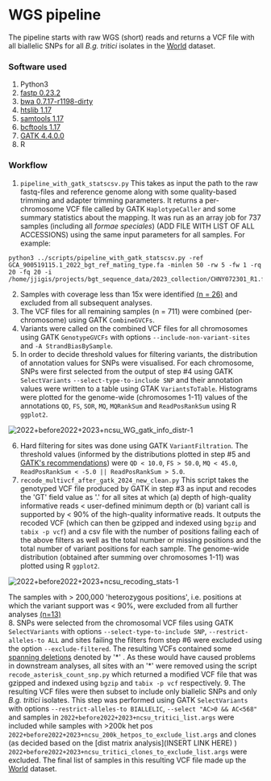 # WGS pipeline

The pipeline starts with raw WGS (short) reads and returns a VCF file with all biallelic SNPs for all *B.g. tritici* isolates in the [World](../Datasets/Datasets.md) dataset. 

### Software used
1. Python3
2. [fastp 0.23.2](https://github.com/OpenGene/fastp) 
3. [bwa 0.7.17-r1198-dirty](https://github.com/lh3/bwa)
4. [htslib 1.17](https://github.com/samtools/htslib/releases/tag/1.17)
5. [samtools 1.17](https://github.com/samtools/samtools/releases/tag/1.17)
6. [bcftools 1.17](https://github.com/samtools/bcftools/releases/tag/1.17)
7. [GATK 4.4.0.0](https://github.com/broadinstitute/gatk/releases/tag/4.4.0.0)
8. R

### Workflow

1. `pipeline_with_gatk_statscsv.py` 
This takes as input the path to the raw fastq-files and reference genome along with some quality-based trimming and adapter trimming parameters. It returns a per-chromosome VCF file called by GATK `HaplotypeCaller` and some summary statistics about the mapping. It was run as an array job for 737 samples (including all *formae speciales*) (ADD FILE WITH LIST OF ALL ACCESSIONS) using the same input parameters for all samples. For example:
```
python3 ../scripts/pipeline_with_gatk_statscsv.py -ref GCA_900519115.1_2022_bgt_ref_mating_type.fa -minlen 50 -rw 5 -fw 1 -rq 20 -fq 20 -i /home/jjigis/projects/bgt_sequence_data/2023_collection/CHNY072301_R1.fastq.gz
```
2. Samples with coverage less than 15x were identified [(n = 26)](coverage_below_15) and excluded from all subsequent analyses. 
3. The VCF files for all remaining samples (n = 711) were combined (per-chromosome) using GATK `CombineGVCFs`. 
4. Variants were called on the combined VCF files for all chromosomes using GATK `GenotypeGVCFs` with options `--include-non-variant-sites` and `-A StrandBiasBySample`.
5. In order to decide threshold values for filtering variants, the distribution of annotation values for SNPs were visualised. For each chromosome, SNPs were first selected from the output of step #4  using GATK `SelectVariants` `--select-type-to-include SNP` and their annotation values were written to a table using GTAK `VariantsToTable`. Histograms were plotted for the genome-wide (chromosomes 1-11) values of the annotations `QD`, `FS`, `SOR`, `MQ`, `MQRankSum` and `ReadPosRankSum` using R `ggplot2`.

![2022+before2022+2023+ncsu_WG_gatk_info_distr-1](https://github.com/fmenardo/Bgt_popgen_Europe_2024/assets/90404355/8e636ad7-1f92-4808-8250-f6d72ebaeb85)

6. Hard filtering for sites was done using GATK `VariantFiltration`. The threshold values (informed by the distributions plotted in step #5 and [GATK's recommendations](https://gatk.broadinstitute.org/hc/en-us/articles/360035890471-Hard-filtering-germline-short-variants)) were `QD < 10.0`, `FS > 50.0`, `MQ < 45.0`, `ReadPosRankSum < -5.0 || ReadPosRankSum > 5.0`. 
7. `recode_multivcf_after_gatk_2024_new_clean.py` This script takes the genotyped VCF file produced by GATK in step #3 as input and recodes the 'GT' field value as '.' for all sites at which (a) depth of high-quality informative reads < user-defined minimum depth or (b) variant call is supported by < 90% of the high-quality informative reads. It outputs the recoded VCF (which can then be gzipped and indexed using `bgzip` and `tabix -p vcf`) and a csv file with the number of positions failing each of the above filters as well as the total number or missing positions and the total number of variant positions for each sample. The genome-wide distribution (obtained after summing over chromosomes 1-11) was plotted using R `ggplot2`.

![2022+before2022+2023+ncsu_recoding_stats-1](https://github.com/fmenardo/Bgt_popgen_Europe_2024/assets/90404355/59844197-a2c1-46e0-93e5-da85b9386ce9)

The samples with > 200,000 'heterozygous positions', i.e. positions at which the variant support was < 90%, were excluded from all further analyses [(n=13)](200k_het_pos_exclude_dact.args)  
8. SNPs were selected from the chromosomal VCF files using GATK `SelectVariants` with options `--select-type-to-include SNP`, `--restrict-alleles-to ALL` and sites failing the filters from step #6 were excluded using the option `--exclude-filtered`. The resulting VCFs contained some [spanning deletions](https://gatk.broadinstitute.org/hc/en-us/articles/360035531912-Spanning-or-overlapping-deletions-allele) denoted by '\*' . As these would have caused problems in downstream analyses, all sites with an '*' were removed using the script `recode_asterisk_count_snp.py` which returned a modified VCF file that was gzipped and indexed using `bgzip` and `tabix -p vcf` respectively. 
9. The resulting VCF files were then subset to include only biallelic SNPs and only *B.g. tritici* isolates. This step was performed using GATK `SelectVariants` with options `--restrict-alleles-to BIALLELIC`, `--select "AC>0 && AC<568"` and samples in `2022+before2022+2023+ncsu_tritici_list.args` were included while samples with >200k het pos `2022+before2022+2023+ncsu_200k_hetpos_to_exclude_list.args` and clones (as decided based on the [dist matrix analysis](INSERT LINK HERE) ) `2022+before2022+2023+ncsu_tritici_clones_to_exclude_list.args` were excluded. The final list of samples in this resulting VCF file made up the [World](../Datasets/Datasets.md) dataset. 


